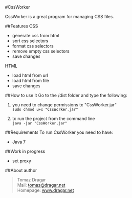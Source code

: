 #CssWorker

CssWorker is a great program for managing CSS files.<br/>

##Features
CSS<br/>
- generate css from html<br/>
- sort css selectors<br/>
- format css selectors<br/>
- remove empty css selectors<br/>
- save changes<br/>

HTML<br/>
- load html from url<br/>
- load html from file<br/>
- save changes<br/>

##How to use it
Go to the /dist folder and type the following:

1. you need to change permissions to "CssWorker.jar"<br/>
```sudo chmod u+x "CssWorker.jar"```

2. to run the project from the command line <br/>
```java -jar "CssWorker.jar"```

##Requirements
To run CssWorker you need to have:<br/>
- Java 7<br/>

##Work in progress
- set proxy


##About author
>Tomaz Dragar<br/>
>Mail: tomaz@dragar.net<br/>
>Homepage: www.dragar.net